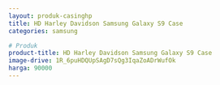 ```yaml
---
layout: produk-casinghp
title: HD Harley Davidson Samsung Galaxy S9 Case
categories: samsung

# Produk
product-title: HD Harley Davidson Samsung Galaxy S9 Case
image-drive: 1R_6puHDQUpSAgD7sQg3IqaZoADrWufOk
harga: 90000
---
```

